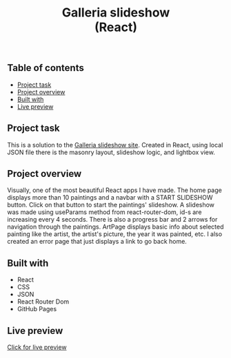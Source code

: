 <h1 align="center">
  Galleria slideshow <br/> 
  (React)
</h1>
<br>

## Table of contents

- [Project task](#project-task)
- [Project overview](#project-overview)
- [Built with](#built-with)
- [Live preview](#live-preview)

## Project task

This is a solution to the [Galleria slideshow site](https://www.frontendmentor.io/challenges/galleria-slideshow-site-tEA4pwsa6). Created in React, using local JSON file there is the masonry layout, slideshow logic, and lightbox view.

## Project overview

Visually, one of the most beautiful React apps I have made. The home page displays more than 10 paintings and a navbar with a START SLIDESHOW button. Click on that button to start the paintings' slideshow. A slideshow was made using useParams method from react-router-dom, id-s are increasing every 4 seconds. There is also a progress bar and 2 arrows for navigation through the paintings. ArtPage displays basic info about selected painting like the artist, the artist's picture, the year it was painted, etc. I also created an error page that just displays a link to go back home.

## Built with

- React
- CSS
- JSON
- React Router Dom
- GitHub Pages

## Live preview

[Click for live preview](https://jeko10.github.io/Galleria-slideshow/)

